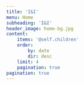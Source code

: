 ```yaml
---
title: 'I&I'
menu: Home
subheading: 'I&I'
header_image: home-bg.jpg
content:
    items: '@self.children'
    order:
        by: date
        dir: desc
    limit: 4
    pagination: true
pagination: true
---
```


